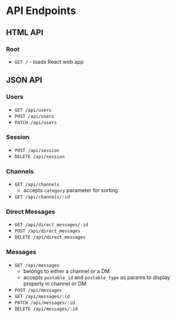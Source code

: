 # API Endpoints

## HTML API

### Root

- `GET /` - loads React web app

## JSON API

### Users

- `GET /api/users`
- `POST /api/users`
- `PATCH /api/users`

### Session

- `POST /api/session`
- `DELETE /api/session`

### Channels

- `GET /api/channels`
  - accepts `category` parameter for sorting
- `GET /api/channels/:id`

### Direct Messages

- `GET /api/direct_messages/:id`
- `POST /api/direct_messages`
- `DELETE /api/direct_messages`

### Messages

- `GET /api/messages`
  - belongs to either a channel or a DM
  - accepts `postable_id`  and `postable_type` as params to display properly in channel or DM
- `POST /api/messages`
- `GET /api/messages/:id`
- `PATCH /api/messages/:id`
- `DELETE /api/messages/:id`
